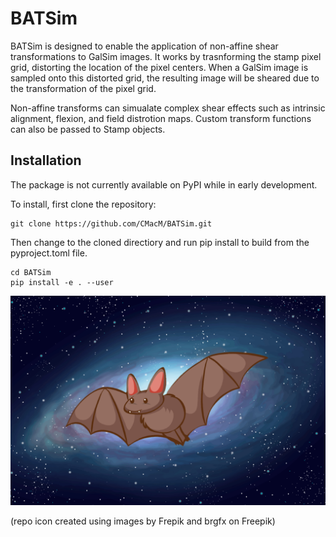 # BATSim

BATSim is designed to enable the application of non-affine shear transformations to GalSim images. It works by trasnforming the stamp pixel grid, distorting the location of the pixel centers. When a GalSim image is sampled onto this distorted grid, the resulting image will be sheared due to the transformation of the pixel grid. 

Non-affine transforms can simualate complex shear effects such as intrinsic alignment, flexion, and field distrotion maps. Custom transform functions can also be passed to Stamp objects.

## Installation

The package is not currently available on PyPI while in early development.

To install, first clone the repository:
```shell
git clone https://github.com/CMacM/BATSim.git
```
Then change to the cloned directiory and run pip install to build from the pyproject.toml file.
```shell
cd BATSim
pip install -e . --user
```

![BATSim Logo](batsim_logo.png)

(repo icon created using images by Frepik and brgfx on Freepik)
